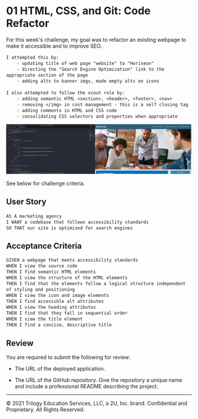 # 01 HTML, CSS, and Git: Code Refactor
For this week's challenge, my goal was to refactor an existing webpage to make it accessible and to improve SEO.

```
I attempted this by:
    - updating title of web page "website" to "Horiseon"
    - directing the "Search Engine Optimization" link to the appropriate section of the page
    - adding alts to banner imgs, made empty alts on icons

I also attempted to follow the scout role by:
    - adding semantic HTML <section>, <header>, <footer>, <nav>
    - removing </img> in cost management - this is a self closing tag
    - adding comments in HTML and CSS code
    - consolidating CSS selectors and properties when appropriate
```

![screenshot of horiseon website side by side view with code](./screenshot.png)

See below for challenge criteria.


## User Story

```
AS A marketing agency
I WANT a codebase that follows accessibility standards
SO THAT our site is optimized for search engines
```

## Acceptance Criteria

```
GIVEN a webpage that meets accessibility standards
WHEN I view the source code
THEN I find semantic HTML elements
WHEN I view the structure of the HTML elements
THEN I find that the elements follow a logical structure independent of styling and positioning
WHEN I view the icon and image elements
THEN I find accessible alt attributes
WHEN I view the heading attributes
THEN I find that they fall in sequential order
WHEN I view the title element
THEN I find a concise, descriptive title
```

## Review

You are required to submit the following for review:

* The URL of the deployed application.

* The URL of the GitHub repository. Give the repository a unique name and include a professional README describing the project.

- - -
© 2021 Trilogy Education Services, LLC, a 2U, Inc. brand. Confidential and Proprietary. All Rights Reserved.
